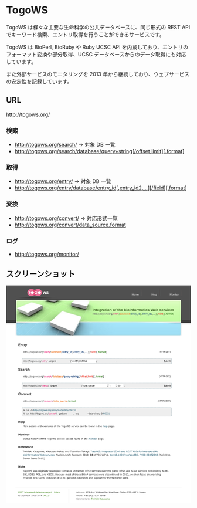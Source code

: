 # TogoWS

TogoWS は様々な主要な生命科学の公共データベースに、同じ形式の REST API でキーワード検索、エントリ取得を行うことができるサービスです。

TogoWS は BioPerl, BioRuby や Ruby UCSC API を内蔵しており、エントリのフォーマット変換や部分取得、UCSC データベースからのデータ取得にも対応しています。

また外部サービスのモニタリングを 2013 年から継続しており、ウェブサービスの安定性を記録しています。

## URL

http://togows.org/

### 検索

* http://togows.org/search/ →  対象 DB 一覧
* http://togows.org/search/database/query+string[/offset,limit][.format]

### 取得

* http://togows.org/entry/ →  対象 DB 一覧
* http://togows.org/entry/database/entry_id[,entry_id2,...][/field][.format]

### 変換

* http://togows.org/convert/ → 対応形式一覧
* http://togows.org/convert/data_source.format

### ログ

* http://togows.org/monitor/

## スクリーンショット

![Fig-1](images/TogoWS_fig-1.png)

